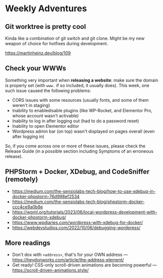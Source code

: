# Weekly Adventures

## Git worktree is pretty cool

Kinda like a combination of git switch and git clone. Might be my new weapon of choice for hotfixes during development.

https://martinheinz.dev/blog/109

## Check your WWWs

Something very important when **releasing a website**: make sure the domain is properly set (with `www.` if so included,
it usually does).
This week, one such issue caused the following problems:

- CORS issues with some resources (usually fonts, and some of them weren't in staging)
- Inability to enabledisable plugins (like WP-Rocket, and Elementor Pro, whose account wasn't activable)
- Inability to log in after logging out (had to do a password reset)
- Inability to open Elementor editor
- Wordpress admin bar (on top) wasn't displayed on pages overall (even after logging in)

So, if you come across one or more of these issues, please check the Release Guide (in a possible section including
Symptoms of an erroneous release).

## PHPStorm + Docker, XDebug, and CodeSniffer (remotely)

- https://medium.com/the-sensiolabs-tech-blog/how-to-use-xdebug-in-docker-phpstorm-76d998ef2534
- https://medium.com/the-sensiolabs-tech-blog/phpstorm-docker-ccc4ce9a0b8e
- https://wpml.org/tutorials/2023/06/local-wordpress-development-with-docker-phpstorm-xdebug/
- https://www.wpdiaries.com/wordpress-with-xdebug-for-docker/
- https://webdevstudios.com/2022/10/06/debugging-wordpress/

## More readings

- Don't dox with `<address>`, that's for <emph>your OWN</emph>
  address — https://heydonworks.com/article/the-address-element/
- Get ready! CSS-only scroll-driven animations are becoming powerful — https://scroll-driven-animations.style/